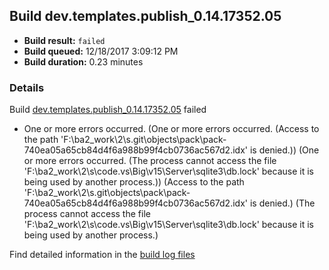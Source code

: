 ## Build dev.templates.publish_0.14.17352.05
- **Build result:** `failed`
- **Build queued:** 12/18/2017 3:09:12 PM
- **Build duration:** 0.23 minutes
### Details
Build [dev.templates.publish_0.14.17352.05](https://winappstudio.visualstudio.com/web/build.aspx?pcguid=a4ef43be-68ce-4195-a619-079b4d9834c2&builduri=vstfs%3a%2f%2f%2fBuild%2fBuild%2f24438) failed

+ One or more errors occurred. (One or more errors occurred. (Access to the path 'F:\ba2\_work\2\s\.git\objects\pack\pack-740ea05a65cb84d4f6a988b99f4cb0736ac567d2.idx' is denied.)) (One or more errors occurred. (The process cannot access the file 'F:\ba2\_work\2\s\code\.vs\Big\v15\Server\sqlite3\db.lock' because it is being used by another process.)) (Access to the path 'F:\ba2\_work\2\s\.git\objects\pack\pack-740ea05a65cb84d4f6a988b99f4cb0736ac567d2.idx' is denied.) (The process cannot access the file 'F:\ba2\_work\2\s\code\.vs\Big\v15\Server\sqlite3\db.lock' because it is being used by another process.)

Find detailed information in the [build log files](https://uwpctdiags.blob.core.windows.net/buildlogs/dev.templates.publish_0.14.17352.05_logs.zip)
